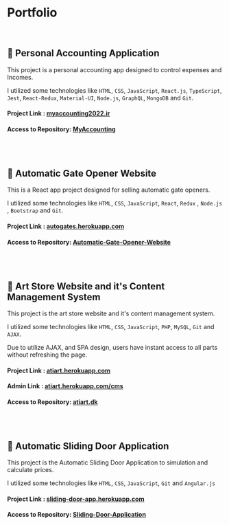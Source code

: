 # Portfolio

<br/>

## 🌱  Personal Accounting Application

This project is a personal accounting app designed to control expenses and Incomes.

I utilized some technologies like `HTML`, `CSS`, `JavaScript`, `React.js`, `TypeScript`, `Jest`, `React-Redux`, `Material-UI`, `Node.js`, `GraphQL`, `MongoDB` and `Git`.

#### Project Link : <a href="http://myaccounting2022.ir/">myaccounting2022.ir</a>

#### Access to Repository: <a href="https://github.com/alinematollahi/MyAccounting"> MyAccounting </a>

<br/>
<br/>

## 🌱  Automatic Gate Opener Website

This is a React app project designed for selling automatic gate openers.

I utilized some technologies like `HTML`, `CSS`, `JavaScript`, `React`, `Redux` , `Node.js` , `Bootstrap` and `Git`.

#### Project Link : <a href="https://autogates.herokuapp.com/">autogates.herokuapp.com </a>

#### Access to Repository: <a href="https://github.com/alinematollahi/Automatic-Gate-Opener-Website"> Automatic-Gate-Opener-Website </a>

<br/>
<br/>

## 🌱  Art Store Website and it's Content Management System

This project is the art store website and it's content management system.

I utilized some technologies like `HTML`, `CSS`, `JavaScript`, `PHP`, `MySQL`, `Git` and `AJAX`.

Due to utilize AJAX, and SPA design, users have instant access to all parts without refreshing the page.

#### Project Link : <a href="https://atiart.herokuapp.com/">atiart.herokuapp.com </a>
#### Admin Link : <a href="https://atiart.herokuapp.com/cms">atiart.herokuapp.com/cms </a>

#### Access to Repository: <a href="https://github.com/alinematollahi/atiart.dk"> atiart.dk </a>

<br/>
<br/>

## 🌱  Automatic Sliding Door Application

This project is the Automatic Sliding Door Application to simulation and calculate prices.

I utilized some technologies like `HTML`, `CSS`, `JavaScript`, `Git` and `Angular.js`

#### Project Link : <a href="https://sliding-door-app.herokuapp.com/">sliding-door-app.herokuapp.com </a>

#### Access to Repository: <a href="https://github.com/alinematollahi/Sliding-Door-Application"> Sliding-Door-Application </a>
